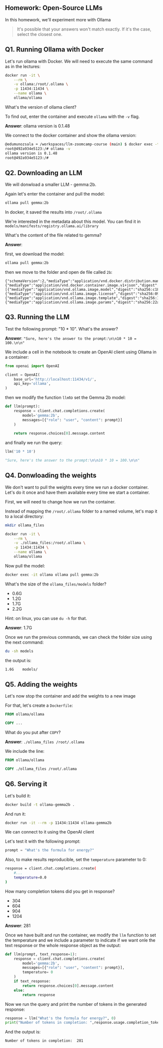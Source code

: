 ## Homework: Open-Source LLMs

In this homework, we'll experiment more with Ollama

> It's possible that your answers won't match exactly. If it's the case, select the closest one.

## Q1. Running Ollama with Docker

Let's run ollama with Docker. We will need to execute the 
same command as in the lectures:

```bash
docker run -it \
    --rm \
    -v ollama:/root/.ollama \
    -p 11434:11434 \
    --name ollama \
    ollama/ollama
```

What's the version of ollama client? 

To find out, enter the container and execute `ollama` with the `-v` flag.

**Answer**: ollama version is 0.1.48

We connect to the docker container and show the ollama version:
```bash
@edumunozsala ➜ /workspaces/llm-zoomcamp-course (main) $ docker exec -ti ollama bin/bash
root@492a934e5123:/# ollama -v
ollama version is 0.1.48
root@492a934e5123:/# 
```
## Q2. Downloading an LLM 

We will donwload a smaller LLM - gemma:2b. 

Again let's enter the container and pull the model:

```bash
ollama pull gemma:2b
```

In docker, it saved the results into `/root/.ollama`

We're interested in the metadata about this model. You can find
it in `models/manifests/registry.ollama.ai/library`

What's the content of the file related to gemma?

**Answer**:

first, we download the model:
```bash
ollama pull gemma:2b
```

then we move to the folder and open de file called `2b`:
```text
{"schemaVersion":2,"mediaType":"application/vnd.docker.distribution.manifest.v2+json","config":{"mediaType":"application/vnd.docker.container.image.v1+json","digest":"sha256:887433b89a901c156f7e6944442f3c9e57f3c55d6ed52042cbb7303aea994290","size":483},"layers":[{"mediaType":"application/vnd.ollama.image.model","digest":"sha256:c1864a5eb19305c40519da12cc543519e48a0697ecd30e15d5ac228644957d12","size":1678447520},{"mediaType":"application/vnd.ollama.image.license","digest":"sha256:097a36493f718248845233af1d3fefe7a303f864fae13bc31a3a9704229378ca","size":8433},{"mediaType":"application/vnd.ollama.image.template","digest":"sha256:109037bec39c0becc8221222ae23557559bc594290945a2c4221ab4f303b8871","size":136},{"mediaType":"application/vnd.ollama.image.params","digest":"sha256:22a838ceb7fb22755a3b0ae9b4eadde629d19be1f651f73efb8c6b4e2cd0eea0","size":84}]}
```

## Q3. Running the LLM

Test the following prompt: "10 * 10". What's the answer?

**Answer**: `"Sure, here's the answer to the prompt:\n\n10 * 10 = 100.\n\n"`

We include a cell in the notebook to create an OpenAI client using Ollama in a container:
```python
from openai import OpenAI

client = OpenAI(
    base_url='http://localhost:11434/v1/',
    api_key='ollama',
)
```

then we modify the function `llm`to set the Gemma 2b model:
```python
def llm(prompt):
    response = client.chat.completions.create(
        model='gemma:2b',
        messages=[{"role": "user", "content": prompt}]
    )
    
    return response.choices[0].message.content
```

and finally we run the query:
```python
llm('10 * 10')

"Sure, here's the answer to the prompt:\n\n10 * 10 = 100.\n\n"
```

## Q4. Donwloading the weights 

We don't want to pull the weights every time we run
a docker container. Let's do it once and have them available
every time we start a container.

First, we will need to change how we run the container.

Instead of mapping the `/root/.ollama` folder to a named volume,
let's map it to a local directory:

```bash
mkdir ollama_files

docker run -it \
    --rm \
    -v ./ollama_files:/root/.ollama \
    -p 11434:11434 \
    --name ollama \
    ollama/ollama
```

Now pull the model:

```bash
docker exec -it ollama ollama pull gemma:2b 
```

What's the size of the `ollama_files/models` folder? 

* 0.6G
* 1.2G
* 1.7G
* 2.2G

Hint: on linux, you can use `du -h` for that.

**Answer**: 1.7G

Once we run the previous commands, we can check the folder size using the next command:
```bash
du -sh models
```

the output is:
```bash
1.6G    models/
```

## Q5. Adding the weights 

Let's now stop the container and add the weights 
to a new image

For that, let's create a `Dockerfile`:

```dockerfile
FROM ollama/ollama

COPY ...
```

What do you put after `COPY`?

**Answer**: `./ollama_files /root/.ollama`

We include the line:
```Dockerfile
FROM ollama/ollama

COPY ./ollama_files /root/.ollama
```

## Q6. Serving it 

Let's build it:

```bash
docker build -t ollama-gemma2b .
```

And run it:

```bash
docker run -it --rm -p 11434:11434 ollama-gemma2b
```

We can connect to it using the OpenAI client

Let's test it with the following prompt:

```python
prompt = "What's the formula for energy?"
```

Also, to make results reproducible, set the `temperature` parameter to 0:

```bash
response = client.chat.completions.create(
    #...
    temperature=0.0
)
```

How many completion tokens did you get in response?

* 304
* 604
* 904
* 1204

**Answer**: 281

Once we have built and run the container, we modify the `llm` function to set the temperature and we include a parameter to indicate if we want onle the text response or the whole response object as the output:
```python
def llm(prompt, text_response=1):
    response = client.chat.completions.create(
        model='gemma:2b',
        messages=[{"role": "user", "content": prompt}],
        temperature= 0
    )
    if text_response:
        return response.choices[0].message.content
    else:
        return response
```

Now we run the query and print the number of tokens in the generated response:
```python
response = llm("What's the formula for energy?", 0)
print("Number of tokens in completion: ",response.usage.completion_tokens)
```

And the output is:
```text
Number of tokens in completion:  281
```
